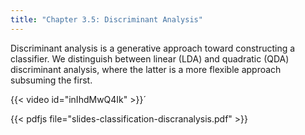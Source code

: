 ```yaml
---
title: "Chapter 3.5: Discriminant Analysis"
---
```

Discriminant analysis is a generative approach toward constructing a classifier. We distinguish between linear (LDA) and quadratic (QDA) discriminant analysis, where the latter is a more flexible approach subsuming the first.

<!--more-->
{{< video id="inIhdMwQ4Ik" >}}´

{{< pdfjs file="slides-classification-discranalysis.pdf" >}}

